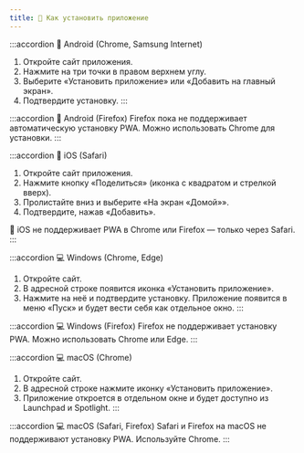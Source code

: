 ```yaml
---
title: 🧩 Как установить приложение
---
```


:::accordion 📱 Android (Chrome, Samsung Internet)
1. Откройте сайт приложения.
2. Нажмите на три точки в правом верхнем углу.
3. Выберите «Установить приложение» или «Добавить на главный экран».
4. Подтвердите установку.
:::

:::accordion 📱 Android (Firefox)
Firefox пока не поддерживает автоматическую установку PWA. Можно использовать Chrome для установки.
:::

:::accordion 📱 iOS (Safari)
1. Откройте сайт приложения.
2. Нажмите кнопку «Поделиться» (иконка с квадратом и стрелкой вверх).
3. Пролистайте вниз и выберите «На экран «Домой»».
4. Подтвердите, нажав «Добавить».

📌 iOS не поддерживает PWA в Chrome или Firefox — только через Safari.
:::

:::accordion 💻 Windows (Chrome, Edge)
1. Откройте сайт.
2. В адресной строке появится иконка «Установить приложение».
3. Нажмите на неё и подтвердите установку.
Приложение появится в меню «Пуск» и будет вести себя как отдельное окно.
:::

:::accordion 💻 Windows (Firefox)
Firefox не поддерживает установку PWA. Можно использовать Chrome или Edge.
:::

:::accordion 💻 macOS (Chrome)
1. Откройте сайт.
2. В адресной строке нажмите иконку «Установить приложение».
3. Приложение откроется в отдельном окне и будет доступно из Launchpad и Spotlight.
:::

:::accordion 💻 macOS (Safari, Firefox)
Safari и Firefox на macOS не поддерживают установку PWA. Используйте Chrome.
:::

